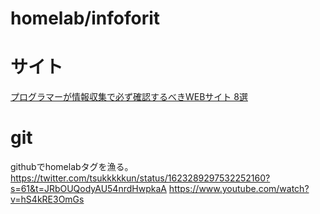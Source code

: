 # homelab/infoforit

# サイト
[プログラマーが情報収集で必ず確認するべきWEBサイト 8選](https://zenn.dev/nameless_sn/articles/how_to_gather_information)

# git
githubでhomelabタグを漁る。
https://twitter.com/tsukkkkkun/status/1623289297532252160?s=61&t=JRbOUQodyAU54nrdHwpkaA
https://www.youtube.com/watch?v=hS4kRE3OmGs
